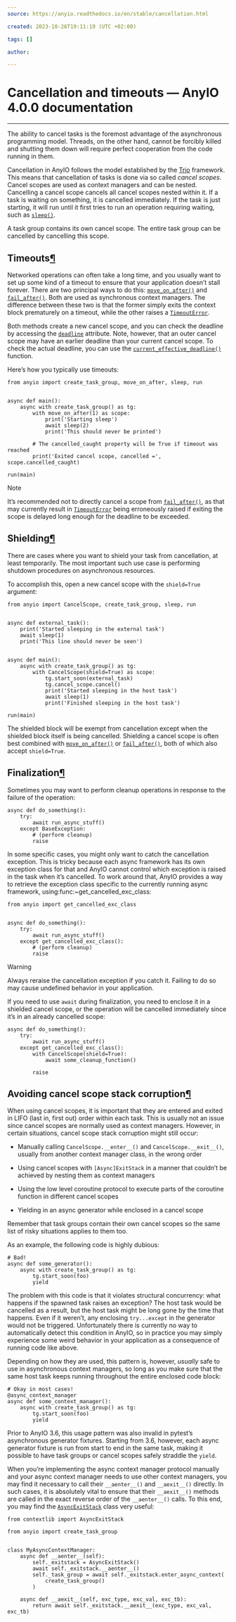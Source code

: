 ```yaml
---
source: https://anyio.readthedocs.io/en/stable/cancellation.html

created: 2023-10-26T19:11:19 (UTC +02:00)

tags: []

author: 

---
```


# Cancellation and timeouts — AnyIO 4.0.0 documentation
---
The ability to cancel tasks is the foremost advantage of the asynchronous programming model. Threads, on the other hand,
cannot be forcibly killed and shutting them down will require perfect cooperation from the code running in them.

Cancellation in AnyIO follows the model established by
the [Trio](https://trio.readthedocs.io/en/latest/reference-core.html#cancellation-and-timeouts) framework. This means
that cancellation of tasks is done via so called _cancel scopes_. Cancel scopes are used as context managers and can be
nested. Cancelling a cancel scope cancels all cancel scopes nested within it. If a task is waiting on something, it is
cancelled immediately. If the task is just starting, it will run until it first tries to run an operation requiring
waiting, such as [`sleep()`](https://anyio.readthedocs.io/en/stable/api.html#anyio.sleep "anyio.sleep").

A task group contains its own cancel scope. The entire task group can be cancelled by cancelling this scope.

## Timeouts[¶](https://anyio.readthedocs.io/en/stable/cancellation.html#timeouts "Link to this heading")

Networked operations can often take a long time, and you usually want to set up some kind of a timeout to ensure that
your application doesn’t stall forever. There are two principal ways to do
this: [`move_on_after()`](https://anyio.readthedocs.io/en/stable/api.html#anyio.move_on_after "anyio.move_on_after")
and [`fail_after()`](https://anyio.readthedocs.io/en/stable/api.html#anyio.fail_after "anyio.fail_after"). Both are used
as synchronous context managers. The difference between these two is that the former simply exits the context block
prematurely on a timeout, while the other raises
a [`TimeoutError`](https://docs.python.org/3/library/exceptions.html#TimeoutError "(in Python v3.11)").

Both methods create a new cancel scope, and you can check the deadline by accessing
the [`deadline`](https://anyio.readthedocs.io/en/stable/api.html#anyio.CancelScope.deadline "anyio.CancelScope.deadline")
attribute. Note, however, that an outer cancel scope may have an earlier deadline than your current cancel scope. To
check the actual deadline, you can use
the [`current_effective_deadline()`](https://anyio.readthedocs.io/en/stable/api.html#anyio.current_effective_deadline "anyio.current_effective_deadline")
function.

Here’s how you typically use timeouts:

```
from anyio import create_task_group, move_on_after, sleep, run


async def main():
    async with create_task_group() as tg:
        with move_on_after(1) as scope:
            print('Starting sleep')
            await sleep(2)
            print('This should never be printed')

        # The cancelled_caught property will be True if timeout was reached
        print('Exited cancel scope, cancelled =', scope.cancelled_caught)

run(main)

```

Note

It’s recommended not to directly cancel a scope
from [`fail_after()`](https://anyio.readthedocs.io/en/stable/api.html#anyio.fail_after "anyio.fail_after"), as that may
currently result in [`TimeoutError`](https://docs.python.org/3/library/exceptions.html#TimeoutError "(in Python v3.11)")
being erroneously raised if exiting the scope is delayed long enough for the deadline to be exceeded.

## Shielding[¶](https://anyio.readthedocs.io/en/stable/cancellation.html#shielding "Link to this heading")

There are cases where you want to shield your task from cancellation, at least temporarily. The most important such use
case is performing shutdown procedures on asynchronous resources.

To accomplish this, open a new cancel scope with the `shield=True` argument:

```
from anyio import CancelScope, create_task_group, sleep, run


async def external_task():
    print('Started sleeping in the external task')
    await sleep(1)
    print('This line should never be seen')


async def main():
    async with create_task_group() as tg:
        with CancelScope(shield=True) as scope:
            tg.start_soon(external_task)
            tg.cancel_scope.cancel()
            print('Started sleeping in the host task')
            await sleep(1)
            print('Finished sleeping in the host task')

run(main)

```

The shielded block will be exempt from cancellation except when the shielded block itself is being cancelled. Shielding
a cancel scope is often best combined
with [`move_on_after()`](https://anyio.readthedocs.io/en/stable/api.html#anyio.move_on_after "anyio.move_on_after")
or [`fail_after()`](https://anyio.readthedocs.io/en/stable/api.html#anyio.fail_after "anyio.fail_after"), both of which
also accept `shield=True`.

## Finalization[¶](https://anyio.readthedocs.io/en/stable/cancellation.html#finalization "Link to this heading")

Sometimes you may want to perform cleanup operations in response to the failure of the operation:

```
async def do_something():
    try:
        await run_async_stuff()
    except BaseException:
        # (perform cleanup)
        raise

```

In some specific cases, you might only want to catch the cancellation exception. This is tricky because each async
framework has its own exception class for that and AnyIO cannot control which exception is raised in the task when it’s
cancelled. To work around that, AnyIO provides a way to retrieve the exception class specific to the currently running
async framework, using:func:~get\_cancelled\_exc\_class:

```
from anyio import get_cancelled_exc_class


async def do_something():
    try:
        await run_async_stuff()
    except get_cancelled_exc_class():
        # (perform cleanup)
        raise

```

Warning

Always reraise the cancellation exception if you catch it. Failing to do so may cause undefined behavior in your
application.

If you need to use `await` during finalization, you need to enclose it in a shielded cancel scope, or the operation will
be cancelled immediately since it’s in an already cancelled scope:

```
async def do_something():
    try:
        await run_async_stuff()
    except get_cancelled_exc_class():
        with CancelScope(shield=True):
            await some_cleanup_function()

        raise

```

## Avoiding cancel scope stack corruption[¶](https://anyio.readthedocs.io/en/stable/cancellation.html#avoiding-cancel-scope-stack-corruption "Link to this heading")

When using cancel scopes, it is important that they are entered and exited in LIFO (last in, first out) order within
each task. This is usually not an issue since cancel scopes are normally used as context managers. However, in certain
situations, cancel scope stack corruption might still occur:

- Manually calling `CancelScope.__enter__()` and `CancelScope.__exit__()`, usually from another context manager class,
  in the wrong order

- Using cancel scopes with `[Async]ExitStack` in a manner that couldn’t be achieved by nesting them as context managers

- Using the low level coroutine protocol to execute parts of the coroutine function in different cancel scopes

- Yielding in an async generator while enclosed in a cancel scope

Remember that task groups contain their own cancel scopes so the same list of risky situations applies to them too.

As an example, the following code is highly dubious:

```
# Bad!
async def some_generator():
    async with create_task_group() as tg:
        tg.start_soon(foo)
        yield

```

The problem with this code is that it violates structural concurrency: what happens if the spawned task raises an
exception? The host task would be cancelled as a result, but the host task might be long gone by the time that happens.
Even if it weren’t, any enclosing `try...except` in the generator would not be triggered. Unfortunately there is
currently no way to automatically detect this condition in AnyIO, so in practice you may simply experience some weird
behavior in your application as a consequence of running code like above.

Depending on how they are used, this pattern is, however, _usually_ safe to use in asynchronous context managers, so
long as you make sure that the same host task keeps running throughout the entire enclosed code block:

```
# Okay in most cases!
@async_context_manager
async def some_context_manager():
    async with create_task_group() as tg:
        tg.start_soon(foo)
        yield

```

Prior to AnyIO 3.6, this usage pattern was also invalid in pytest’s asynchronous generator fixtures. Starting from 3.6,
however, each async generator fixture is run from start to end in the same task, making it possible to have task groups
or cancel scopes safely straddle the `yield`.

When you’re implementing the async context manager protocol manually and your async context manager needs to use other
context managers, you may find it necessary to call their `__aenter__()` and `__aexit__()` directly. In such cases, it
is absolutely vital to ensure that their `__aexit__()` methods are called in the exact reverse order of
the `__aenter__()` calls. To this end, you may find
the [`AsyncExitStack`](https://docs.python.org/3/library/contextlib.html#contextlib.AsyncExitStack "(in Python v3.11)")
class very useful:

```
from contextlib import AsyncExitStack

from anyio import create_task_group


class MyAsyncContextManager:
    async def __aenter__(self):
        self._exitstack = AsyncExitStack()
        await self._exitstack.__aenter__()
        self._task_group = await self._exitstack.enter_async_context(
            create_task_group()
        )

    async def __aexit__(self, exc_type, exc_val, exc_tb):
        return await self._exitstack.__aexit__(exc_type, exc_val, exc_tb)

```
